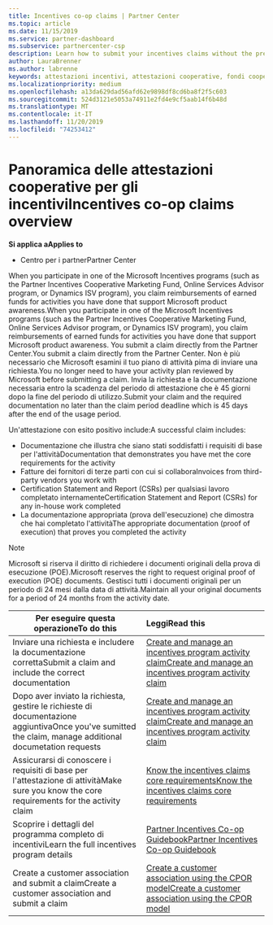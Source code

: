 ```yaml
---
title: Incentives co-op claims | Partner Center
ms.topic: article
ms.date: 11/15/2019
ms.service: partner-dashboard
ms.subservice: partnercenter-csp
description: Learn how to submit your incentives claims without the prerequisite to have your activity plan reviewed.
author: LauraBrenner
ms.author: labrenne
keywords: attestazioni incentivi, attestazioni cooperative, fondi cooperativi
ms.localizationpriority: medium
ms.openlocfilehash: a13da629dad56afd62e9898df8cd6ba8f2f5c603
ms.sourcegitcommit: 524d3121e5053a74911e2fd4e9cf5aab14f6b48d
ms.translationtype: MT
ms.contentlocale: it-IT
ms.lasthandoff: 11/20/2019
ms.locfileid: "74253412"
---
```

# <a name="incentives-co-op-claims-overview"></a><span data-ttu-id="c791e-104">Panoramica delle attestazioni cooperative per gli incentivi</span><span class="sxs-lookup"><span data-stu-id="c791e-104">Incentives co-op claims overview</span></span>

<span data-ttu-id="c791e-105">**Si applica a**</span><span class="sxs-lookup"><span data-stu-id="c791e-105">**Applies to**</span></span>

- <span data-ttu-id="c791e-106">Centro per i partner</span><span class="sxs-lookup"><span data-stu-id="c791e-106">Partner Center</span></span>

<span data-ttu-id="c791e-107">When you participate in one of the Microsoft Incentives programs (such as the Partner Incentives Cooperative Marketing Fund, Online Services Advisor program, or Dynamics ISV program), you claim reimbursements of earned funds for activities you have done that support Microsoft product awareness.</span><span class="sxs-lookup"><span data-stu-id="c791e-107">When you participate in one of the Microsoft Incentives programs (such as the Partner Incentives Cooperative Marketing Fund, Online Services Advisor program, or Dynamics ISV program), you claim reimbursements of earned funds for activities you have done that support Microsoft product awareness.</span></span> <span data-ttu-id="c791e-108">You submit a claim directly from the Partner Center.</span><span class="sxs-lookup"><span data-stu-id="c791e-108">You submit a claim directly from the Partner Center.</span></span> <span data-ttu-id="c791e-109">Non è più necessario che Microsoft esamini il tuo piano di attività pima di inviare una richiesta.</span><span class="sxs-lookup"><span data-stu-id="c791e-109">You no longer need to have your activity plan reviewed by Microsoft before submitting a claim.</span></span> <span data-ttu-id="c791e-110">Invia la richiesta e la documentazione necessaria entro la scadenza del periodo di attestazione che è 45 giorni dopo la fine del periodo di utilizzo.</span><span class="sxs-lookup"><span data-stu-id="c791e-110">Submit your claim and the required documentation no later than the claim period deadline which is 45 days after the end of the usage period.</span></span> 

<span data-ttu-id="c791e-111">Un'attestazione con esito positivo include:</span><span class="sxs-lookup"><span data-stu-id="c791e-111">A successful claim includes:</span></span>

- <span data-ttu-id="c791e-112">Documentazione che illustra che siano stati soddisfatti i requisiti di base per l'attività</span><span class="sxs-lookup"><span data-stu-id="c791e-112">Documentation that demonstrates you have met the core requirements for the activity</span></span>
- <span data-ttu-id="c791e-113">Fatture dei fornitori di terze parti con cui si collabora</span><span class="sxs-lookup"><span data-stu-id="c791e-113">Invoices from third-party vendors you work with</span></span>
- <span data-ttu-id="c791e-114">Certification Statement and Report (CSRs) per qualsiasi lavoro completato internamente</span><span class="sxs-lookup"><span data-stu-id="c791e-114">Certification Statement and Report (CSRs) for any in-house work completed</span></span>
- <span data-ttu-id="c791e-115">La documentazione appropriata (prova dell'esecuzione) che dimostra che hai completato l'attività</span><span class="sxs-lookup"><span data-stu-id="c791e-115">The appropriate documentation (proof of execution) that proves you completed the activity</span></span> 

>[!NOTE]
><span data-ttu-id="c791e-116">Microsoft si riserva il diritto di richiedere i documenti originali della prova di esecuzione (POE).</span><span class="sxs-lookup"><span data-stu-id="c791e-116">Microsoft reserves the right to request original proof of execution (POE) documents.</span></span> <span data-ttu-id="c791e-117">Gestisci tutti i documenti originali per un periodo di 24 mesi dalla data di attività.</span><span class="sxs-lookup"><span data-stu-id="c791e-117">Maintain all your original documents for a period of 24 months from the activity date.</span></span> 

|<span data-ttu-id="c791e-118">**Per eseguire questa operazione**</span><span class="sxs-lookup"><span data-stu-id="c791e-118">**To do this**</span></span>   |<span data-ttu-id="c791e-119">**Leggi**</span><span class="sxs-lookup"><span data-stu-id="c791e-119">**Read this**</span></span>   |
|-----------------|:--------------------------------------|
|<span data-ttu-id="c791e-120">Inviare una richiesta e includere la documentazione corretta</span><span class="sxs-lookup"><span data-stu-id="c791e-120">Submit a claim and include the correct documentation</span></span>|[<span data-ttu-id="c791e-121">Create and manage an incentives program activity claim</span><span class="sxs-lookup"><span data-stu-id="c791e-121">Create and manage an incentives program activity claim</span></span>](create-incentives-claims.md)|
|<span data-ttu-id="c791e-122">Dopo aver inviato la richiesta, gestire le richieste di documentazione aggiuntiva</span><span class="sxs-lookup"><span data-stu-id="c791e-122">Once you've sumitted the claim, manage additional documetation requests</span></span>|[<span data-ttu-id="c791e-123">Create and manage an incentives program activity claim</span><span class="sxs-lookup"><span data-stu-id="c791e-123">Create and manage an incentives program activity claim</span></span>](create-incentives-claims.md)  |
|<span data-ttu-id="c791e-124">Assicurarsi di conoscere i requisiti di base per l'attestazione di attività</span><span class="sxs-lookup"><span data-stu-id="c791e-124">Make sure you know the core requirements for the activity claim</span></span>|[<span data-ttu-id="c791e-125">Know the incentives claims core requirements</span><span class="sxs-lookup"><span data-stu-id="c791e-125">Know the incentives claims core requirements</span></span>](core-requirements.md)   |
|<span data-ttu-id="c791e-126">Scoprire i dettagli del programma completo di incentivi</span><span class="sxs-lookup"><span data-stu-id="c791e-126">Learn the full incentives program details</span></span>|[<span data-ttu-id="c791e-127">Partner Incentives Co-op Guidebook</span><span class="sxs-lookup"><span data-stu-id="c791e-127">Partner Incentives Co-op Guidebook</span></span>](https://assets.microsoft.com/coop-guidebook.pdf)
|<span data-ttu-id="c791e-128">Create a customer association and submit a claim</span><span class="sxs-lookup"><span data-stu-id="c791e-128">Create a customer association and submit a claim</span></span> |[<span data-ttu-id="c791e-129">Create a customer association using the CPOR model</span><span class="sxs-lookup"><span data-stu-id="c791e-129">Create a customer association using the CPOR model</span></span>](submit-osa-claim.md)|
                                                                                 
                                   
